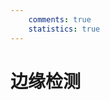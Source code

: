 ```yaml
---
    comments: true
    statistics: true
---
```


# 边缘检测















































